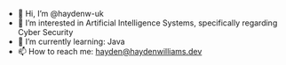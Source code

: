 - 👋 Hi, I’m @haydenw-uk
- 👀 I’m interested in Artificial Intelligence Systems, specifically regarding Cyber Security
- 🌱 I’m currently learning: Java
- 📫 How to reach me: hayden@haydenwilliams.dev

<!---
haydenw-uk/haydenw-uk is a ✨ special ✨ repository because its `README.md` (this file) appears on your GitHub profile.
You can click the Preview link to take a look at your changes.
--->
